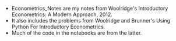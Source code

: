 - Econometrics_Notes are my notes from Woolridge's Introductory Econometrics: A Modern Approach, 2012. 
- It also includes the problems from Woolridge and Brunner's Using Python For Introductory Econometrics. 
- Much of the code in the notebooks are from the latter.
